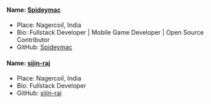 #### Name: [Spideymac](https://github.com/spideymac)

- Place: Nagercoil, India
- Bio: Fullstack Developer | Mobile Game Developer | Open Source Contributor 
- GitHub: [Spideymac](https://github.com/spideymac)

#### Name: [sijin-raj](https://github.com/sijin-raj)

- Place: Nagercoil, India
- Bio: Fullstack Developer 
- GitHub: [sijin-raj](https://github.com/sijin-raj)
